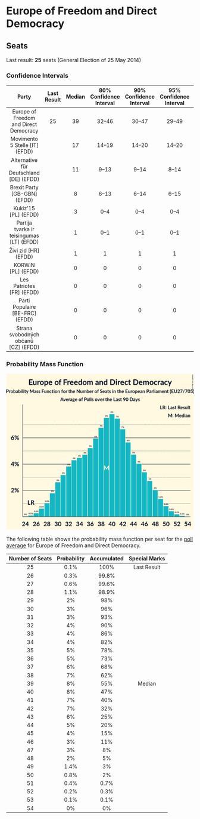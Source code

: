 # Europe of Freedom and Direct Democracy

## Seats

Last result: **25** seats (General Election of 25 May 2014)

### Confidence Intervals

| Party | Last Result | Median | 80% Confidence Interval | 90% Confidence Interval | 95% Confidence Interval | 99% Confidence Interval |
|:-----:|:-----------:|:------:|:-----------------------:|:-----------------------:|:-----------------------:|:-----------------------:|
| Europe of Freedom and Direct Democracy | 25 | 39 | 32–46 | 30–47 | 29–49 | 27–51 |
| Movimento 5 Stelle [IT] (EFDD) | | 17 | 14–19 | 14–20 | 14–20 | 13–21 |
| Alternative für Deutschland [DE] (EFDD) | | 11 | 9–13 | 9–14 | 8–14 | 8–15 |
| Brexit Party [GB-GBN] (EFDD) | | 8 | 6–13 | 6–14 | 6–15 | 6–15 |
| Kukiz’15 [PL] (EFDD) | | 3 | 0–4 | 0–4 | 0–4 | 0–4 |
| Partija tvarka ir teisingumas [LT] (EFDD) | | 1 | 0–1 | 0–1 | 0–1 | 0–2 |
| Živi zid [HR] (EFDD) | | 1 | 1 | 1 | 1 | 1 |
| KORWiN [PL] (EFDD) | | 0 | 0 | 0 | 0 | 0 |
| Les Patriotes [FR] (EFDD) | | 0 | 0 | 0 | 0 | 0 |
| Parti Populaire [BE-FRC] (EFDD) | | 0 | 0 | 0 | 0 | 0 |
| Strana svobodných občanů [CZ] (EFDD) | | 0 | 0 | 0 | 0 | 0 |

### Probability Mass Function

![Graph with seats probability mass function not yet produced](average-2019-04-15-seats-pmf-europeoffreedomanddirectdemocracy.png "Seats Probability Mass Function")

The following table shows the probability mass function per seat for the [poll average](average-2019-04-15.html) for Europe of Freedom and Direct Democracy.

| Number of Seats | Probability | Accumulated | Special Marks |
|:---------------:|:-----------:|:-----------:|:-------------:|
| 25 | 0.1% | 100% | Last Result |
| 26 | 0.3% | 99.8% |  |
| 27 | 0.6% | 99.6% |  |
| 28 | 1.1% | 98.9% |  |
| 29 | 2% | 98% |  |
| 30 | 3% | 96% |  |
| 31 | 3% | 93% |  |
| 32 | 4% | 90% |  |
| 33 | 4% | 86% |  |
| 34 | 4% | 82% |  |
| 35 | 5% | 78% |  |
| 36 | 5% | 73% |  |
| 37 | 6% | 68% |  |
| 38 | 7% | 62% |  |
| 39 | 8% | 55% | Median |
| 40 | 8% | 47% |  |
| 41 | 7% | 40% |  |
| 42 | 7% | 32% |  |
| 43 | 6% | 25% |  |
| 44 | 5% | 20% |  |
| 45 | 4% | 15% |  |
| 46 | 3% | 11% |  |
| 47 | 3% | 8% |  |
| 48 | 2% | 5% |  |
| 49 | 1.4% | 3% |  |
| 50 | 0.8% | 2% |  |
| 51 | 0.4% | 0.7% |  |
| 52 | 0.2% | 0.3% |  |
| 53 | 0.1% | 0.1% |  |
| 54 | 0% | 0% |  |


